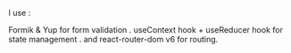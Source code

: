 I use : 

Formik & Yup for form validation .
useContext hook + useReducer hook for state management .
and react-router-dom v6 for routing.
